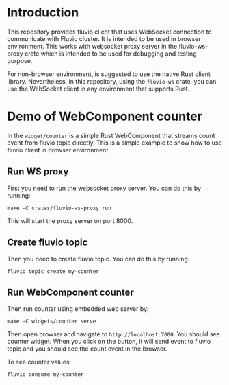 # Introduction

This repository provides fluvio client that uses WebSocket connection to communicate with Fluvio cluster.  It is intended to be used in browser environment.   This works with websocket proxy server in the fluvio-ws-proxy crate which is intended to be used for debugging and testing purpose.

For non-browser environment, is suggested to use the native Rust client library. Nevertheless, in this repository, using the `fluvio-ws` crate, you can use the WebSocket client in any environment that supports Rust.

# Demo of WebComponent counter

In the `widget/counter` is a simple Rust WebComponent that streams count event from fluvio topic directly. This is a simple example to show how to use fluvio client in browser environment.

## Run WS proxy

First you need to run the websocket proxy server.  You can do this by running:

```
make -C crates/fluvio-ws-proxy run
```

This will start the proxy server on port 8000.

## Create fluvio topic

Then you need to create fluvio topic.  You can do this by running:

```
fluvio topic create my-counter
```

## Run WebComponent counter

Then run counter using embedded web server by:

```
make -C widgets/counter serve
```

Then open browser and navigate to `http://localhost:7000`.  You should see counter widget.  When you click on the button, it will send event to fluvio topic and you should see the count event in the browser.

To see counter values:
```
fluvio consume my-counter
```
